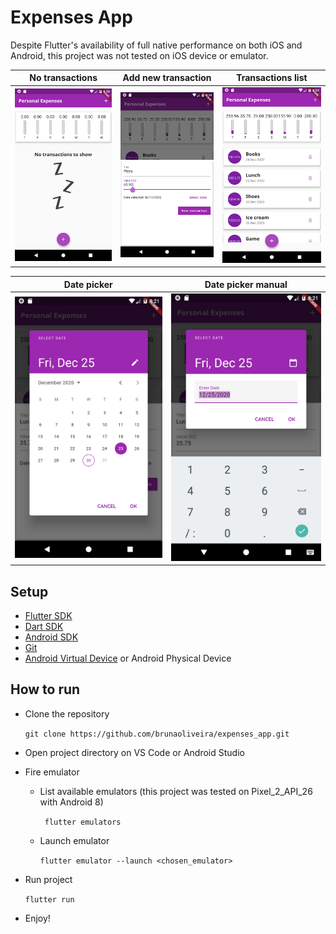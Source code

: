 # Expenses App

Despite Flutter's availability of full native performance on both iOS and Android, this project was not tested on iOS device or emulator.



No transactions | Add new transaction | Transactions list          
:--------------:|:-------------------:|:----------------:|
![No transactions](https://github.com/brunaoliveira/expenses_app/blob/master/assets/screenshots/no_transactions.png) |  ![Add new transaction](https://github.com/brunaoliveira/expenses_app/blob/master/assets/screenshots/add_new_transaction.png) |  ![Transactions list](https://github.com/brunaoliveira/expenses_app/blob/master/assets/screenshots/transactions_list.png)


 Date picker        | Date picker manual 
 :-----------------:|:------------------:
![Date picker](https://github.com/brunaoliveira/expenses_app/blob/master/assets/screenshots/date_picker.png) |  ![Date picker manual](https://github.com/brunaoliveira/expenses_app/blob/master/assets/screenshots/date_picker_manual.png) |  



## Setup
- [Flutter SDK](https://flutter.dev/docs/get-started/install)
- [Dart SDK](https://dart.dev/get-dart)
- [Android SDK](https://developer.android.com/studio)
- [Git](https://git-scm.com/book/en/v2/Getting-Started-Installing-Git)
- [Android Virtual Device](https://developer.android.com/studio/run/managing-avds) or Android Physical Device


## How to run
- Clone the repository

    ``` git clone https://github.com/brunaoliveira/expenses_app.git ```
- Open project directory on VS Code or Android Studio
- Fire emulator
  - List available emulators (this project was tested on Pixel_2_API_26 with Android 8)
  
      ``` flutter emulators```
  - Launch emulator
  
      ``` flutter emulator --launch <chosen_emulator> ```
- Run project

    ``` flutter run ```
- Enjoy!


